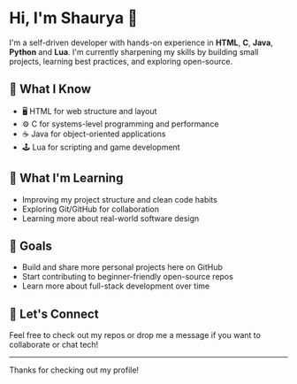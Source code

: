 # Hi, I'm Shaurya 👋

I'm a self-driven developer with hands-on experience in **HTML**, **C**, **Java**, **Python** and **Lua**. I'm currently sharpening my skills by building small projects, learning best practices, and exploring open-source.

## 🧠 What I Know
- 🖥️ HTML for web structure and layout
- ⚙️ C for systems-level programming and performance
- ☕ Java for object-oriented applications
- 🕹️ Lua for scripting and game development

## 🌱 What I'm Learning
- Improving my project structure and clean code habits
- Exploring Git/GitHub for collaboration
- Learning more about real-world software design

## 🔭 Goals
- Build and share more personal projects here on GitHub
- Start contributing to beginner-friendly open-source repos
- Learn more about full-stack development over time

## 🤝 Let's Connect
Feel free to check out my repos or drop me a message if you want to collaborate or chat tech!

---

Thanks for checking out my profile! 
